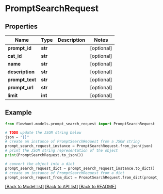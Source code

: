 # PromptSearchRequest


## Properties

Name | Type | Description | Notes
------------ | ------------- | ------------- | -------------
**prompt_id** | **str** |  | [optional] 
**cat_id** | **str** |  | [optional] 
**name** | **str** |  | [optional] 
**description** | **str** |  | [optional] 
**prompt_text** | **str** |  | [optional] 
**prompt_url** | **str** |  | [optional] 
**limit** | **int** |  | [optional] 

## Example

```python
from flowhunt.models.prompt_search_request import PromptSearchRequest

# TODO update the JSON string below
json = "{}"
# create an instance of PromptSearchRequest from a JSON string
prompt_search_request_instance = PromptSearchRequest.from_json(json)
# print the JSON string representation of the object
print(PromptSearchRequest.to_json())

# convert the object into a dict
prompt_search_request_dict = prompt_search_request_instance.to_dict()
# create an instance of PromptSearchRequest from a dict
prompt_search_request_from_dict = PromptSearchRequest.from_dict(prompt_search_request_dict)
```
[[Back to Model list]](../README.md#documentation-for-models) [[Back to API list]](../README.md#documentation-for-api-endpoints) [[Back to README]](../README.md)


